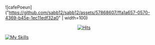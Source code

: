 
![cafePoeun]("https://github.com/sabb12/sabb12/assets/57868607/ffa1a657-0570-4369-b45e-1ec11edf32a0" | width=100)
  
  <div align=center>
	
  [![Hits](https://hits.seeyoufarm.com/api/count/incr/badge.svg?url=https%3A%2F%2Fgithub.com%2Fzzsza)](https://hits.seeyoufarm.com) 
	
  </div>

[![My Skills](https://skillicons.dev/icons?i=html,css,js,react,nextjs,ts,nodejs,notion)](https://skillicons.dev)
	

